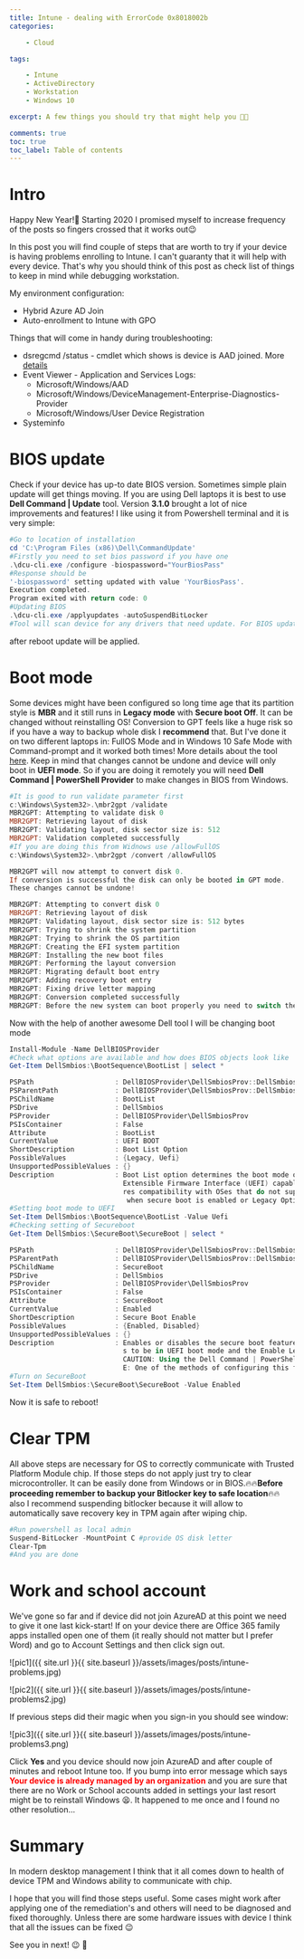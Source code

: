 ```yaml
---
title: Intune - dealing with ErrorCode 0x8018002b 
categories:

    - Cloud

tags:

    - Intune
    - ActiveDirectory
    - Workstation
    - Windows 10

excerpt: A few things you should try that might help you 👨‍💻

comments: true
toc: true
toc_label: Table of contents
---
```


# Intro

Happy New Year!🥳 Starting 2020 I promised myself to increase frequency of the posts so fingers crossed that it works out😉

In this post you will find couple of steps that are worth to try if your device is having problems enrolling to Intune. I can't guaranty that it will help with every device. That's why you should think of this post as check list of things to keep in mind while debugging workstation.

My environment configuration:

* Hybrid Azure AD Join
* Auto-enrollment to Intune with GPO

Things that will come in handy during troubleshooting:

* dsregcmd /status - cmdlet which shows is device is AAD joined. More [details](https://docs.microsoft.com/pl-pl/azure/active-directory/devices/troubleshoot-device-dsregcmd)
* Event Viewer - Application and Services Logs:
    - Microsoft/Windows/AAD
    - Microsoft/Windows/DeviceManagement-Enterprise-Diagnostics-Provider
    - Microsoft/Windows/User Device Registration
* Systeminfo

# BIOS update

Check if your device has up-to date BIOS version. Sometimes simple plain update will get things moving. If you are using Dell laptops it is best to use **Dell Command \| Update** tool. Version **3.1.0** brought a lot of nice improvements and features! I like using it from Powershell terminal and it is very simple:

``` powershell
#Go to location of installation
cd 'C:\Program Files (x86)\Dell\CommandUpdate'
#Firstly you need to set bios password if you have one
.\dcu-cli.exe /configure -biospassword="YourBiosPass"
#Response should be
'-biospassword' setting updated with value 'YourBiosPass'.
Execution completed.
Program exited with return code: 0
#Updating BIOS
.\dcu-cli.exe /applyupdates -autoSuspendBitLocker
#Tool will scan device for any drivers that need update. For BIOS update laptop needs to connected to power source and -autoSuspendBitLocker is needed too.
```

after reboot update will be applied.

# Boot mode

Some devices might have been configured so long time age that its partition style is **MBR** and it still runs in **Legacy mode** with **Secure boot Off**. It can be changed without reinstalling OS! Conversion to GPT feels like a huge risk so if you have a way to backup whole disk I **recommend** that. But I've done it on two different laptops in: FullOS Mode and in Windows 10 Safe Mode with Command-prompt and it worked both times! More details about the tool [here](https://docs.microsoft.com/en-us/windows/deployment/mbr-to-gpt). Keep in mind that changes cannot be undone and device will only boot in **UEFI mode**. So if you are doing it remotely you will need **Dell Command \| PowerShell Provider** to make changes in BIOS from Windows.

``` powershell
#It is good to run validate parameter first
c:\Windows\System32>.\mbr2gpt /validate
MBR2GPT: Attempting to validate disk 0
MBR2GPT: Retrieving layout of disk
MBR2GPT: Validating layout, disk sector size is: 512
MBR2GPT: Validation completed successfully
#If you are doing this from Widnows use /allowFullOS
c:\Windows\System32>.\mbr2gpt /convert /allowFullOS

MBR2GPT will now attempt to convert disk 0.
If conversion is successful the disk can only be booted in GPT mode.
These changes cannot be undone!

MBR2GPT: Attempting to convert disk 0
MBR2GPT: Retrieving layout of disk
MBR2GPT: Validating layout, disk sector size is: 512 bytes
MBR2GPT: Trying to shrink the system partition
MBR2GPT: Trying to shrink the OS partition
MBR2GPT: Creating the EFI system partition
MBR2GPT: Installing the new boot files
MBR2GPT: Performing the layout conversion
MBR2GPT: Migrating default boot entry
MBR2GPT: Adding recovery boot entry
MBR2GPT: Fixing drive letter mapping
MBR2GPT: Conversion completed successfully
MBR2GPT: Before the new system can boot properly you need to switch the firmware to boot to UEFI mode!

```

Now with the help of another awesome Dell tool I will be changing boot mode

``` powershell
Install-Module -Name DellBIOSProvider
#Check what options are available and how does BIOS objects look like
Get-Item DellSmbios:\BootSequence\BootList | select *

PSPath                    : DellBIOSProvider\DellSmbiosProv::DellSmbios:\BootSequence\BootList
PSParentPath              : DellBIOSProvider\DellSmbiosProv::DellSmbios:\BootSequence
PSChildName               : BootList
PSDrive                   : DellSmbios
PSProvider                : DellBIOSProvider\DellSmbiosProv
PSIsContainer             : False
Attribute                 : BootList
CurrentValue              : UEFI BOOT
ShortDescription          : Boot List Option
PossibleValues            : {Legacy, Uefi}
UnsupportedPossibleValues : {}
Description               : Boot List option determines the boot mode of the system. Uefi - Enables booting to Unified
                            Extensible Firmware Interface (UEFI) capable operating systems. Legacy (the default) - Ensu
                            res compatibility with OSes that do not support UEFI. NOTE: Legacy boot mode is not allowed
                             when secure boot is enabled or Legacy Option ROM is disabled.
#Setting boot mode to UEFI
Set-Item DellSmbios:\BootSequence\BootList -Value Uefi
#Checking setting of Secureboot
Get-Item DellSmbios:\SecureBoot\SecureBoot | select *                                           

PSPath                    : DellBIOSProvider\DellSmbiosProv::DellSmbios:\SecureBoot\SecureBoot
PSParentPath              : DellBIOSProvider\DellSmbiosProv::DellSmbios:\SecureBoot
PSChildName               : SecureBoot
PSDrive                   : DellSmbios
PSProvider                : DellBIOSProvider\DellSmbiosProv
PSIsContainer             : False
Attribute                 : SecureBoot
CurrentValue              : Enabled
ShortDescription          : Secure Boot Enable
PossibleValues            : {Enabled, Disabled}
UnsupportedPossibleValues : {}
Description               : Enables or disables the secure boot feature. For secure boot to be enabled, the system need
                            s to be in UEFI boot mode and the Enable Legacy Option ROMs option needs to be turned off.
                            CAUTION: Using the Dell Command | PowerShell Provider, you cannot disable this feature. NOT
                            E: One of the methods of configuring this feature is from the BIOS setup screen.
#Turn on SecureBoot
Set-Item DellSmbios:\SecureBoot\SecureBoot -Value Enabled
```

Now it is safe to reboot!

# Clear TPM

All above steps are necessary for OS to correctly communicate with Trusted Platform Module chip. If those steps do not apply just try to clear microcontroller. It can be easily done from Windows or in BIOS.🔥🔥**Before proceeding remember to backup your Bitlocker key to safe location**🔥🔥 also I recommend suspending bitlocker because it will allow to automatically save recovery key in TPM again after wiping chip.

``` powershell
#Run powershell as local admin
Suspend-BitLocker -MountPoint C #provide OS disk letter
Clear-Tpm
#And you are done
```

# Work and school account

We've gone so far and if device did not join AzureAD at this point we need to give it one last kick-start! If on your device there are Office 365 family apps installed open one of them (it really should not matter but I prefer Word) and go to Account Settings and then click sign out.

![pic1]({{ site.url }}{{ site.baseurl }}/assets/images/posts/intune-problems.jpg)

![pic2]({{ site.url }}{{ site.baseurl }}/assets/images/posts/intune-problems2.jpg)

If previous steps did their magic when you sign-in you should see window:

![pic3]({{ site.url }}{{ site.baseurl }}/assets/images/posts/intune-problems3.png)

Click **Yes** and you device should now join AzureAD and after couple of minutes and reboot Intune too. If you bump into error message which says <span style="color:red">**Your device is already managed by an organization**</span> and you are sure that there are no Work or School accounts added in settings your last resort might be to reinstall Windows 😫. It happened to me once and I found no other resolution... 

# Summary

In modern desktop management I think that it all comes down to health of device TPM and Windows ability to communicate with chip.

I hope that you will find those steps useful. Some cases might work after applying one of the remediation's and others will need to be diagnosed and fixed thoroughly. Unless there are some hardware issues with device I think that all the issues can be fixed 😉

See you in next! 😉 🧠

